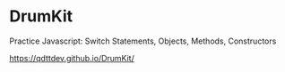# DrumKit
Practice Javascript: Switch Statements, Objects, Methods, Constructors

https://qdttdev.github.io/DrumKit/
